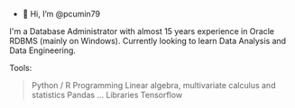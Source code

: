 - 👋 Hi, I’m @pcumin79

I'm a Database Administrator with almost 15 years experience in Oracle RDBMS (mainly on Windows). Currently looking to learn Data Analysis and Data Engineering.

Tools:

> Python / R Programming
> Linear algebra, multivariate calculus and statistics
> Pandas ... Libraries
> Tensorflow
